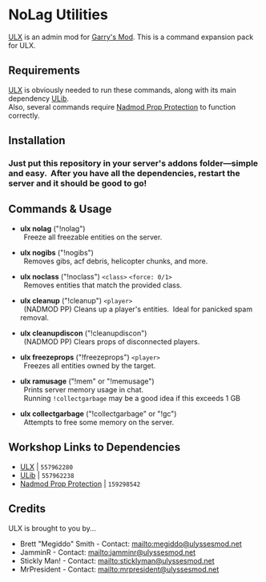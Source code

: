 # NoLag Utilities
[ULX](https://github.com/TeamUlysses/ulx) is an admin mod for [Garry's Mod](http://garrysmod.com/).
This is a command expansion pack for ULX.

## Requirements
[ULX](https://github.com/TeamUlysses/ulx) is obviously needed to run these commands, along with its main dependency [ULib](https://github.com/TeamUlysses/ulib).<br>
Also, several commands require [Nadmod Prop Protection](https://github.com/Nebual/NadmodPP) to function correctly.

## Installation

### Just put this repository in your server's addons folder—simple and easy. &nbsp;After you have all the dependencies, restart the server and it should be good to go!

## Commands & Usage
- <b>ulx nolag</b> ("!nolag")<br>
&ensp;Freeze all freezable entities on the server.<br>

- <b>ulx nogibs</b> ("!nogibs")<br>
&ensp;Removes gibs, acf debris, helicopter chunks, and more.<br>

- <b>ulx noclass</b> ("!noclass") `<class>` `<force: 0/1>`<br>
&ensp;Removes entities that match the provided class.<br>

- <b>ulx cleanup</b> ("!cleanup") `<player>`<br>
&ensp;(NADMOD PP) Cleans up a player's entities. &nbsp;Ideal for panicked spam removal.<br>

- <b>ulx cleanupdiscon</b> ("!cleanupdiscon")<br>
&ensp;(NADMOD PP) Clears props of disconnected players.<br>

- <b>ulx freezeprops</b> ("!freezeprops") `<player>`<br>
&ensp;Freezes all entities owned by the target.

- <b>ulx ramusage</b> ("!mem" or "!memusage")<br>
&ensp;Prints server memory usage in chat.<br>
&ensp;Running `!collectgarbage` may be a good idea if this exceeds 1 GB<br>

- <b>ulx collectgarbage</b> ("!collectgarbage" or "!gc")<br>
&ensp;Attempts to free some memory on the server.<br>

## Workshop Links to Dependencies
 - [ULX](http://steamcommunity.com/sharedfiles/filedetails/?id=557962280) | `557962280`
 - [ULib](http://steamcommunity.com/sharedfiles/filedetails/?id=557962238) | `557962238`
 - [Nadmod Prop Protection](https://steamcommunity.com/sharedfiles/filedetails/?id=159298542) | `159298542`
 
## Credits
ULX is brought to you by...

* Brett "Megiddo" Smith - Contact: <mailto:megiddo@ulyssesmod.net>
* JamminR - Contact: <mailto:jamminr@ulyssesmod.net>
* Stickly Man! - Contact: <mailto:sticklyman@ulyssesmod.net>
* MrPresident - Contact: <mailto:mrpresident@ulyssesmod.net>
